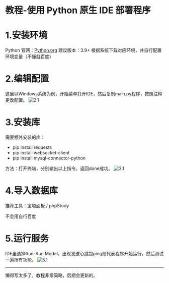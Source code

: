 # 教程-使用 Python 原生 IDE 部署程序

# 1.安装环境
Python 官网：[Python.org](https://www.python.org/)
建议版本：3.9+
根据系统下载对应环境，并自行配置环境变量（不懂就百度）

# 2.编辑配置
这里以Windows系统为例，开始菜单打开IDE，然后复制main.py程序，按照注释更改配置。
![2.1](https://fb-cdn.fanbook.mobi/fanbook/app/files/chatroom/image/ed5324d1f3a41fa6df2b6330ca44ae2f.png)

# 3.安装库
需要额外安装的库：
- pip install requests
- pip install websocket-client
- pip install mysql-connector-python

方法：打开终端，分别输出以上指令，返回done成功。
![3.1](https://fb-cdn.fanbook.mobi/fanbook/app/files/chatroom/image/98c8f3f6b0b8c61d57aa8ad6ef94ddde.png)

# 4.导入数据库
推荐工具：宝塔面板 / phpStudy

不会用自行百度

# 5.运行服务
IDE里选择Run-Run Model，出现发送心跳包ping则代表程序开始运行，然后测试一遍所有功能。
![5.1](https://fb-cdn.fanbook.mobi/fanbook/app/files/chatroom/image/f08d99c4067ca1bd0ac70d4230ad5f5e.png)

------------
懒得写太多了，教程非常简略，后期会更新的。
